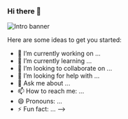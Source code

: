### Hi there 👋

![Intro banner](https://user-images.githubusercontent.com/108956371/201223707-cf5fd011-87a9-4e4c-953c-34308bd4af55.png)


Here are some ideas to get you started:

- 🔭 I’m currently working on ...
- 🌱 I’m currently learning ...
- 👯 I’m looking to collaborate on ...
- 🤔 I’m looking for help with ...
- 💬 Ask me about ...
- 📫 How to reach me: ...
- 😄 Pronouns: ...
- ⚡ Fun fact: ...
-->
